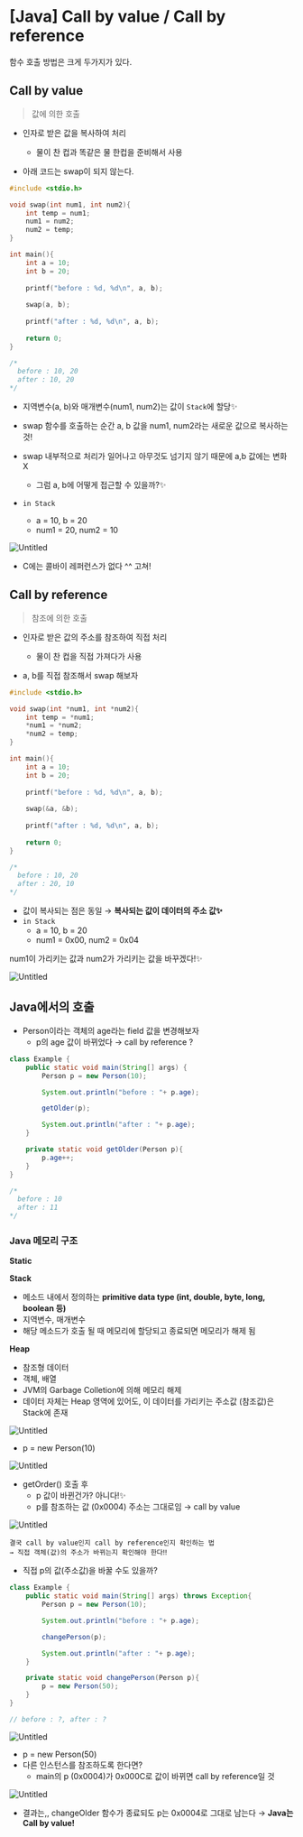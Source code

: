 # [Java] Call by value / Call by reference

함수 호출 방법은 크게 두가지가 있다.

## Call by value

> 값에 의한 호출
> 
- 인자로 받은 값을 복사하여 처리
    - 물이 찬 컵과 똑같은 물 한컵을 준비해서 사용

- 아래 코드는 swap이 되지 않는다.

```c
#include <stdio.h>

void swap(int num1, int num2){
	int temp = num1;
	num1 = num2;
	num2 = temp;
}

int main(){
	int a = 10;
	int b = 20;
	
	printf("before : %d, %d\n", a, b);
	
	swap(a, b);
	
	printf("after : %d, %d\n", a, b);
	
	return 0;
}

/*
  before : 10, 20
  after : 10, 20
*/
```

- 지역변수(a, b)와 매개변수(num1, num2)는 값이 `Stack`에 할당✨
- swap 함수를 호출하는 순간 a, b 값을 num1, num2라는 새로운 값으로 복사하는 것!
- swap 내부적으로 처리가 일어나고 아무것도 넘기지 않기 때문에 a,b 값에는 변화 X
    - 그럼 a, b에 어떻게 접근할 수 있을까?✨

- `in Stack`
    - a = 10, b = 20
    - num1 = 20, num2 = 10

![Untitled](./assets/Untitled.png)

- C에는 콜바이 레퍼런스가 없다 ^^ 고쳐!

## Call by reference

> 참조에 의한 호출
> 
- 인자로 받은 값의 주소를 참조하여 직접 처리
    - 물이 찬 컵을 직접 가져다가 사용

- a, b를 직접 참조해서 swap 해보자

```c
#include <stdio.h>

void swap(int *num1, int *num2){
	int temp = *num1;
	*num1 = *num2;
	*num2 = temp;
}

int main(){
	int a = 10;
	int b = 20;
	
	printf("before : %d, %d\n", a, b);
	
	swap(&a, &b);
	
	printf("after : %d, %d\n", a, b);
	
	return 0;
}

/*
  before : 10, 20
  after : 20, 10
*/
```

- 값이 복사되는 점은 동일 → **복사되는 값이 데이터의 주소 값✨**
- `in Stack`
    - a = 10, b = 20
    - num1 = 0x00, num2 = 0x04

num1이 가리키는 값과 num2가 가리키는 값을 바꾸겠다!✨

![Untitled](./assets/Untitled%201.png)

## Java에서의 호출

- Person이라는 객체의 age라는 field 값을 변경해보자
    - p의 age 값이 바뀌었다 → call by reference ?

```java
class Example {
    public static void main(String[] args) {
        Person p = new Person(10);

        System.out.println("before : "+ p.age);

        getOlder(p);

        System.out.println("after : "+ p.age);
    }

    private static void getOlder(Person p){
        p.age++;
    }
}

/*
  before : 10
  after : 11
*/
```

### Java 메모리 구조

**Static**

**Stack**

- 메소드 내에서 정의하는 **primitive data type (int, double, byte, long, boolean 등)**
- 지역변수, 매개변수
- 해당 메소드가 호출 될 때 메모리에 할당되고 종료되면 메모리가 해제 됨

**Heap**

- 참조형 데이터
- 객체, 배열
- JVM의 Garbage Colletion에 의해 메모리 해제
- 데이터 자체는 Heap 영역에 있어도, 이 데이터를 가리키는 주소값 (참조값)은 Stack에 존재

![Untitled](./assets/Untitled%202.png)

- p = new Person(10)

![Untitled](./assets/Untitled%203.png)

- getOrder() 호출 후
    - p 값이 바뀐건가? 아니다!✨
    - p를 참조하는 값 (0x0004) 주소는 그대로임 → call by value

![Untitled](./assets/Untitled%204.png)

```
결국 call by value인지 call by reference인지 확인하는 법 
→ 직접 객체(값)의 주소가 바뀌는지 확인해야 한다‼️
```

- 직접 p의 값(주소값)을 바꿀 수도 있을까?

```java
class Example {
    public static void main(String[] args) throws Exception{
        Person p = new Person(10);

        System.out.println("before : "+ p.age);

        changePerson(p);

        System.out.println("after : "+ p.age);
    }

    private static void changePerson(Person p){
        p = new Person(50);
    }
}

// before : ?, after : ?
```

![Untitled](./assets/Untitled%205.png)

- p = new Person(50)
- 다른 인스턴스를 참조하도록 한다면?
    - main의 p (0x0004)가 0x000C로 값이 바뀌면 call by reference일 것

![Untitled](./assets/Untitled%206.png)

- 결과는,, changeOlder 함수가 종료되도 p는 0x0004로 그대로 남는다 → **Java는 Call by value!**
